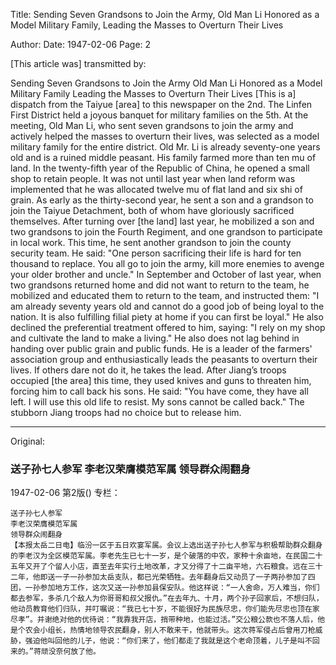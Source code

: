 Title: Sending Seven Grandsons to Join the Army, Old Man Li Honored as a Model Military Family, Leading the Masses to Overturn Their Lives

Author:
Date: 1947-02-06
Page: 2

[This article was] transmitted by:

Sending Seven Grandsons to Join the Army
Old Man Li Honored as a Model Military Family
Leading the Masses to Overturn Their Lives
[This is a] dispatch from the Taiyue [area] to this newspaper on the 2nd. The Linfen First District held a joyous banquet for military families on the 5th. At the meeting, Old Man Li, who sent seven grandsons to join the army and actively helped the masses to overturn their lives, was selected as a model military family for the entire district. Old Mr. Li is already seventy-one years old and is a ruined middle peasant. His family farmed more than ten mu of land. In the twenty-fifth year of the Republic of China, he opened a small shop to retain people. It was not until last year when land reform was implemented that he was allocated twelve mu of flat land and six shi of grain. As early as the thirty-second year, he sent a son and a grandson to join the Taiyue Detachment, both of whom have gloriously sacrificed themselves. After turning over [the land] last year, he mobilized a son and two grandsons to join the Fourth Regiment, and one grandson to participate in local work. This time, he sent another grandson to join the county security team. He said: "One person sacrificing their life is hard for ten thousand to replace. You all go to join the army, kill more enemies to avenge your older brother and uncle." In September and October of last year, when two grandsons returned home and did not want to return to the team, he mobilized and educated them to return to the team, and instructed them: "I am already seventy years old and cannot do a good job of being loyal to the nation. It is also fulfilling filial piety at home if you can first be loyal." He also declined the preferential treatment offered to him, saying: "I rely on my shop and cultivate the land to make a living." He also does not lag behind in handing over public grain and public funds. He is a leader of the farmers' association group and enthusiastically leads the peasants to overturn their lives. If others dare not do it, he takes the lead. After Jiang’s troops occupied [the area] this time, they used knives and guns to threaten him, forcing him to call back his sons. He said: "You have come, they have all left. I will use this old life to resist. My sons cannot be called back." The stubborn Jiang troops had no choice but to release him.



<hr /> 

Original: 


### 送子孙七人参军  李老汉荣膺模范军属  领导群众闹翻身

1947-02-06
第2版()
专栏：

    送子孙七人参军
    李老汉荣膺模范军属
    领导群众闹翻身
    【本报太岳二日电】临汾一区于五日欢宴军属。会议上选出送子孙七人参军与积极帮助群众翻身的李老汉为全区模范军属。李老先生已七十一岁，是个破落的中农，家种十余亩地，在民国二十五年又开了个留人小店，直至去年实行土地改革，才又分得了十二亩平地，六石粮食。远在三十二年，他即送一子一孙参加太岳支队，都已光荣牺牲。去年翻身后又动员了一子两孙参加了四团，一孙参加地方工作，这次又送一孙参加县保安队。他这样说：“一人舍命，万人难当，你们都去参军，多杀几个敌人为你哥哥和叔父报仇。”在去年九、十月，两个孙子回家后，不想归队，他动员教育他们归队，并叮嘱说：“我已七十岁，不能很好为民族尽忠，你们能先尽忠也顶在家尽孝”。并谢绝对他的优待说：“我靠我开店，捎带种地，也能过活。”交公粮公款也不落人后，他是个农会小组长，热情地领导农民翻身，别人不敢来干，他就带头。这次蒋军侵占后曾用刀枪威胁，强迫他叫回他的儿子，他说：“你们来了，他们都走了我就是这个老命顶着，儿子是叫不回来的。”蒋顽没奈何放了他。
